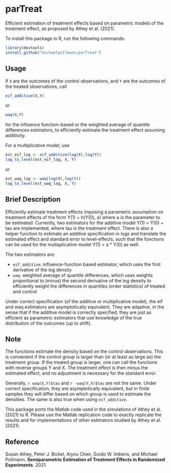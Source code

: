 # parTreat

Efficient estimation of treatment effects based on parametric models of the treatment effect, as proposed by Athey et al. (2021).  

To install this package in R, run the following commands:  

```R
library(devtools) 
install_github("michaelpollmann/parTreat")
```

## Usage

If `X` are the outcomes of the control observations, and `Y` are the outcomes of the treated observations, call

```r
eif_additive(X,Y)
```
or
```r
waq(X,Y)
```
for the influence function-based or the weighted average of quantile differences estimators, to efficiently estimate the treatment effect assuming additivity.  

For a multiplicative model, use
```r
est_eif_log <- eif_additive(log(X),log(Y))
log_to_level(est_eif_log, X, Y)
```
or
```r
est_waq_log <- waq(log(X),log(Y))
log_to_level(est_waq_log, X, Y)
```



## Brief Description

Efficiently estimate treatment effects imposing a parametric assumption on treatment effects of the form Y(1) = h(Y(0), a) where a is the parameter to be estimated.
Currently, two estimators for the additive model Y(1) = Y(0) + tau are implemented, where tau is the treatment effect.
There is also a helper function to estimate an additive specification in logs and translate the estimated effect and standard error to level-effects, such that the functions can be used for the multaplicative model Y(1) = a * Y(0) as well.

The two estimators are:  

- `eif_additive`: influence-function based estimator, which uses the first derivative of the log density
- `waq`: weighted average of quantile differences, which uses weights proportional to (minus) the second derivative of the log density to efficiently weight the differences in quantiles (order statistics) of treated and control

Under correct specification (of the additive or multiplicative model), the eif and waq estimators are asymptotically equivalent.
They are adaptive, in the sense that if the additive model is correctly specified,   they are just as efficient as parametric estimators that use knowledge of the true distribution of the outcomes (up to shift).

## Note

The functions estimate the density based on the control observations.
This is convenient if the control group is larger than (or at least as large as) the treatment group.
If the treated group is larger, one can call the functions with reverse groups Y and X.
The treatment effect is then minus the estimated effect, and no adjustment is necessary for the standard error.

Generally,
`r waq(X,Y)$tau` and `r -waq(Y,X)$tau`
are not the same.
Under correct specification, they are asymptotically equivalent, but in finite samples they will differ based on which group is used to estimate the densities.
The same is also true when using `eif_additive`.

This package ports the Matlab code used in the simulations of Athey et al. (2021) to R.
Please use the Matlab replication code to exactly replicate the results and for implementations of other estimators studied by Athey et al. (2021).

## Reference

Susan Athey, Peter J. Bickel, Aiyou Chen, Guido W. Imbens, and Michael Pollmann. **Semiparametric Estimation of Treatment Effects in Randomized Experiments**. 2021.